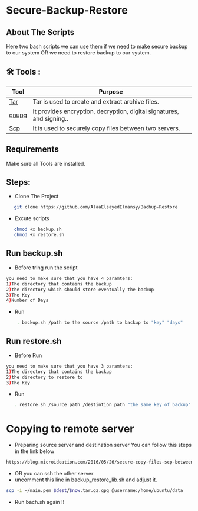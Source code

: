 # Secure-Backup-Restore

## About The Scripts
Here two bash scripts we can use them if we need to make secure backup to our system OR we need to restore backup to our system.


## 🛠 Tools :
| Tool | Purpose |
| ------ | ------ |
| [ Tar ](https://www.tutorialspoint.com/linux-tar-command) | Tar is used to create and extract archive files. |
| [gnupg ](https://www.poftut.com/install-use-gpg-encrytion-linux-order-encrypt-decrypt-files-folder/) |  It provides encryption, decryption, digital signatures, and signing.. |
| [ Scp ](https://linuxhint.com/linux_scp_command/) | It is used to securely copy files between two servers. |




## Requirements
  Make sure all Tools are installed.


## Steps:
 - Clone The Project
  ```bash
     git clone https://github.com/AlaaElsayedElmansy/Bachup-Restore
  ``` 
 - Excute scripts
 ```bash
    chmod +x backup.sh
    chmod +x restore.sh
``` 

## Run backup.sh
- Before tring run the script
```bash
you need to make sure that you have 4 paramters:
1)The directory that contains the backup 
2)the directory which should store eventually the backup 
3)The Key 
4)Number of Days 
```
- Run
```bash
    . backup.sh /path to the source /path to backup to "key" "days"
``` 
## Run restore.sh
- Before Run
```bash
you need to make sure that you have 3 paramters:
1)The directory that contains the backup
2)the directory to restore to
3)The Key
```
 - Run
 ```bash
    . restore.sh /source path /destintion path "the same key of backup"
 ``` 
# Copying to remote server
- Preparing source server and destination server
You can follow this steps in the link below
```bash
https://blog.microideation.com/2016/05/26/secure-copy-files-scp-between-two-ec2-instances-in-aws/
```
- OR you can ssh the other server
- uncomment this line in backup_restore_lib.sh and adjust it.
```bash
scp -i ~/main.pem $dest/$now.tar.gz.gpg @username:/home/ubuntu/data
```
- Run bach.sh again !!



